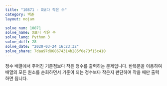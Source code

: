 ```yaml
---
title: "10871 - X보다 작은 수"
category: 백준
layout: nojam

solve_num: 10871
solve_name: X보다 작은 수
solve_lang: Python 3
solve_diff: 28
solve_date: "2020-03-24 16:23:32"
solve_share: 7daa97d868674314b285f0e73f15c410
---
```


정수 배열에서 주어진 기준점보다 작은 정수를 출력하는 문제입니다. 반복문을 이용하여 배열의 모든 원소를 순회하면서 기준이 되는 정수보다 작은지 판단하여 작을 때만 출력하면 됩니다.
